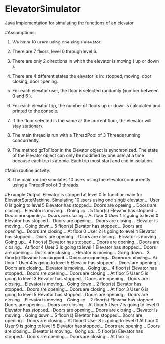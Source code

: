 # ElevatorSimulator
Java Implementation for simulating the functions of an elevator

#Assumptions:  

1. We have 10 users using one single elevator.

2. There are 7 floors, level 0 through level 6.

3. There are only 2 directions in which the elevator is moving ( up or down ).

4. There are 4 different states the elevator is in:  stopped, moving, door closing, door opening.

5. For each elevator user, the floor is selected randomly (number between 0 and 6 ).

6. For each elevator trip, the number of floors up or down is calculated and printed to the console.

7. If the floor selected is the same as the current floor, the elevator will stay stationary.

8. The main thread is run with a ThreadPool of 3 Threads running concurrently.

9. The method goToFloor in the Elevator object is synchronized.  The state of the Elevator object can only be modified by one user at a time because each trip is atomic.  Each trip must start and end in isolation.

#Main routine activity:

8. The main routine simulates 10 users using the elevator concurrently using a ThreadPool of 3 threads. 

#Example Output:
Elevator is stopped at level 0
In function main for ElevatorStateMachine.  Simulating 10 users using one single elevator....
User 0 is going to level 5
 Elevator has stopped...
 Doors are opening...
 Doors are closing...
 Elevator is moving... 
 Going up... 5 floor(s)
 Elevator has stopped...
 Doors are opening...
 Doors are closing...
At floor 5
User 1 is going to level 0
 Elevator has stopped...
 Doors are opening...
 Doors are closing...
 Elevator is moving... 
 Going down... 5 floor(s)
 Elevator has stopped...
 Doors are opening...
 Doors are closing...
At floor 0
User 2 is going to level 4
 Elevator has stopped...
 Doors are opening...
 Doors are closing...
 Elevator is moving... 
 Going up... 4 floor(s)
 Elevator has stopped...
 Doors are opening...
 Doors are closing...
At floor 4
User 3 is going to level 1
 Elevator has stopped...
 Doors are opening...
 Doors are closing...
 Elevator is moving... 
 Going down... 3 floor(s)
 Elevator has stopped...
 Doors are opening...
 Doors are closing...
At floor 1
User 4 is going to level 5
 Elevator has stopped...
 Doors are opening...
 Doors are closing...
 Elevator is moving... 
 Going up... 4 floor(s)
 Elevator has stopped...
 Doors are opening...
 Doors are closing...
At floor 5
User 5 is going to level 3
 Elevator has stopped...
 Doors are opening...
 Doors are closing...
 Elevator is moving... 
 Going down... 2 floor(s)
 Elevator has stopped...
 Doors are opening...
 Doors are closing...
At floor 3
User 6 is going to level 5
 Elevator has stopped...
 Doors are opening...
 Doors are closing...
 Elevator is moving... 
 Going up... 2 floor(s)
 Elevator has stopped...
 Doors are opening...
 Doors are closing...
At floor 5
User 7 is going to level 0
 Elevator has stopped...
 Doors are opening...
 Doors are closing...
 Elevator is moving... 
 Going down... 5 floor(s)
 Elevator has stopped...
 Doors are opening...
 Doors are closing...
At floor 0
User 8 is going to level 0
At floor 0
User 9 is going to level 5
 Elevator has stopped...
 Doors are opening...
 Doors are closing...
 Elevator is moving... 
 Going up... 5 floor(s)
 Elevator has stopped...
 Doors are opening...
 Doors are closing...
At floor 5


